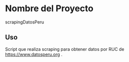 # Nombre del Proyecto
scrapingDatosPeru

## Uso
Script que realiza scraping para obtener datos por RUC de  https://www.datosperu.org .

